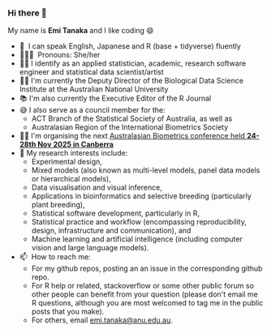 ### Hi there 👋

My name is **Emi Tanaka** and I like coding 😄

* 💬 &nbsp;I can speak English, Japanese and R (base + tidyverse) fluently
* 👩🏻‍💻 &nbsp;Pronouns: She/her
* 👩‍💻 I identify as an applied statistician, academic, research software engineer and statistical data scientist/artist
* 👩‍💼 I'm currently the Deputy Director of the Biological Data Science Institute at the Australian National University
* 📚 I'm also currently the Executive Editor of the R Journal
* 😅 I also serve as a council member for the:
   *  ACT Branch of the Statistical Society of Australia, as well as
   *  Australasian Region of the International Biometrics Society
* 🙋‍♀️ I'm organising the next [Australasian Biometrics conference held **24-28th Nov 2025 in Canberra**](https://biometricsociety.org.au/conference2025)
* 🔎 My research interests include:
   * Experimental design,
   * Mixed models (also known as multi-level models, panel data models or hierarchical models),
   * Data visualisation and visual inference,
   * Applications in bioinformatics and selective breeding (particularly plant breeding),
   * Statistical software development, particularly in R, 
   * Statistical practice and workflow (encompassing reproducibility, design, infrastructure and communication), and
   * Machine learning and artificial intelligence (including computer vision and large language models).
* 📫 &nbsp;How to reach me: 
  * For my github repos, posting an an issue in the corresponding github repo.
  * For R help or related, stackoverflow or some other public forum so other people can benefit from your question (please don't email me R questions, although you are most welcomed to tag me in the public posts that you make).
  * For others, email emi.tanaka@anu.edu.au.
